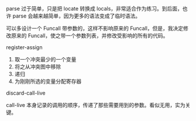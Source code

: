 
parse 过于简单，只是把 locate 转换成 locals，非常适合作为练习。到后面，也许 parse 会越来越简单，因为更多的语法变成了临时语法。

可以多设计一个 Funcall 带参数的，这样不影响原来的 Funcall，但是，我决定修改原来的 Funcall，使之带一个参数列表，并修改受影响的所有的代码。


register-assign


1. 取一个冲突最少的一个变量
2. 将之从冲突图中移除
3. 递归
4. 为刚刚所选的变量分配寄存器


discard-call-live

call-live 本身记录的调用的顺序，传递了那些需要用到的参数。看似无用，实为关键。
